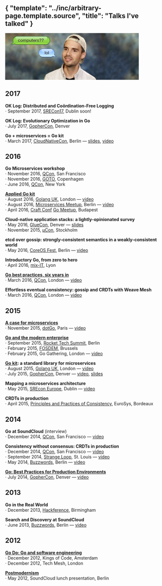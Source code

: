 {
	"template": "../inc/arbitrary-page.template.source",
	"title": "Talks I've talked"
}
---

<img src="face.jpg" width="430" height="150" alt="My face, when I talk (I kind of look like a techbro here and I regret that)" />

## 2017

**OK Log: Distributed and Coördination-Free Logging** <br/>
· September 2017, [SRECon17](https://www.usenix.org/conference/srecon17europe), Dublin <span class="highlight">soon!</span> <br/> 

**OK Log: Evolutionary Optimization in Go** <br/>
· July 2017, [GopherCon](https://gophercon.com/schedule), Denver <br/>

**Go + microservices = Go kit** <br/>
· March 2017, [CloudNativeCon](https://cloudnativeeu2017.sched.com/), Berlin — [slides](https://speakerdeck.com/peterbourgon/go-plus-microservices-equals-go-kit), [video](https://www.youtube.com/watch?v=NX0sHF8ZZgw) <br/>

## 2016

**Go Microservices workshop** <br/>
· November 2016, [QCon](https://qconsf.com), San Francisco <br/>
· November 2016, [GOTO](https://gotocon.com/cph-2016/), Copenhagen <br/>
· June 2016, [QCon](https://qconnewyork.com), New York <br/>

**[Applied Go kit](/applied-go-kit)** <br/>
· August 2016, [Golang UK](http://golanguk.com), London — [video](https://www.youtube.com/watch?v=JXEjAwNWays) <br/>
· August 2016, [Microservices Meetup](http://www.meetup.com/Microservices-Meetup-Berlin/), Berlin — [video](https://www.youtube.com/watch?v=umleBc6fWbY) <br/>
· April 2016, [Craft Conf](https://craft-conf.com/2016) [Go Meetup](http://www.meetup.com/go-budapest/events/229818949/), Budapest <br/>

**Cloud-native application stacks: a lightly-opinionated survey** <br/>
· May 2016, [GlueCon](http://gluecon.com/), Denver — [slides](https://speakerdeck.com/peterbourgon/cloud-native-application-stacks-a-lightly-opinionated-survey-may-2016) <br/>
· November 2015, [µCon](https://skillsmatter.com/conferences/7279-mucon-stockholm-2015-the-microservices-conference), Stockholm <br/>

**etcd over gossip: strongly-consistent semantics in a weakly-consistent world** <br/>
· May 2016, [CoreOS Fest](https://coreos.com/fest/), Berlin — [video](https://www.youtube.com/watch?v=c2RyuTyVHxE) <br/>

**Introductory Go, from zero to hero** <br/>
· April 2016, [mix-IT](https://www.mix-it.fr/), Lyon <br/>

**[Go best practices, six years in](/go-best-practices-2016)** <br/>
· March 2016, [QCon](https://qconlondon.com), London — [video](https://www.infoq.com/presentations/go-patterns) <br/>

**Effortless eventual consistency: gossip and CRDTs with Weave Mesh** </br>
· March 2016, [QCon](https://qconlondon.com), London — [video](https://qconlondon.com/presentation/effortless-eventual-consistency-weave-mesh) <br/>

## 2015

**[A case for microservices](/a-case-for-microservices)** <br/>
· November 2015, [dotGo](http://www.dotgo.eu), Paris — [video](http://www.thedotpost.com/2015/11/peter-bourgon-a-case-for-microservices) <br/>

**[Go and the modern enterprise](/go-and-the-modern-enterprise)** <br/>
· September 2015, [Rocket Tech Summit](http://www.techsummit2015.com/), Berlin <br/>
· February 2015, [FOSDEM](https://fosdem.org), Brussels <br/>
· February 2015, Go Gathering, London — [video](https://www.youtube.com/watch?v=iFR_7AKkJFU) <br/>

**[Go kit](http://gokit.io): a standard library for microservices** <br/>
· August 2015, [Golang UK](http://www.golanguk.com), London — [video](https://www.youtube.com/watch?v=aL6sd4d4hxk) <br/>
· July 2015, [GopherCon](http://gophercon.com), Denver — [video](https://www.youtube.com/watch?v=1AjaZi4QuGo), [slides](https://github.com/gophercon/2015-talks/raw/master/Go%20kit/go-kit.pdf) <br/>

**Mapping a microservices architecture** <br/>
· May 2015, [SREcon Europe](https://www.usenix.org/conference/srecon15europe), Dublin — [video](https://www.usenix.org/conference/srecon15europe/program/presentation/bourgon) <br/>

**CRDTs in production** <br/>
· April 2015, [Principles and Practices of Consistency](http://papoc.di.uminho.pt/index.html), EuroSys, Bordeaux <br/>

## 2014

**Go at SoundCloud** (interview) <br/>
· December 2014, [QCon](https://qconsf.com), San Francisco — [video](http://www.infoq.com/interviews/bourgon-crdt-go) <br/>

**Consistency without consensus: CRDTs in production** <br/>
· December 2014, [QCon](https://qconsf.com), San Francisco — [video](http://www.infoq.com/presentations/crdt-soundcloud)<br/>
· September 2014, [Strange Loop](http://www.thestrangeloop.com/), St. Louis — [video](https://www.youtube.com/watch?v=em9zLzM8O7c)<br/>
· May 2014, [Buzzwords](https://berlinbuzzwords.de/), Berlin — [video](https://www.youtube.com/watch?v=U6xLcIf1Qlw) <br/>

**[Go: Best Practices for Production Environments](/go-in-production)** <br/>
· July 2014, [GopherCon](http://gopercon.com), Denver — [video](https://www.youtube.com/watch?v=Y1-RLAl7iOI) <br/>

## 2013

**Go in the Real World** <br/>
· December 2013, [Hackference](http://hackference.co.uk), Birmingham <br/>

**Search and Discovery at SoundCloud** <br/>
· June 2013, [Buzzwords](https://berlinbuzzwords.de/), Berlin — [video](https://www.youtube.com/watch?v=qI584upmYTY) <br/>

## 2012

**[Go Do: Go and software engineering](/go-do)** <br/>
· December 2012, Kings of Code, Amsterdam <br/>
· December 2012, Tech Mesh, London <br/>

**[Postmodernism](/postmodernism)** <br/>
· May 2012, SoundCloud lunch presentation, Berlin <br/>

